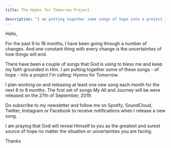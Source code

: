 ```yaml
---
title: The Hymns for Tomorrow Project

description: "I am putting together some songs of hope into a project I'm calling: Hymns for Tomorrow."
---
```


Hello,  

For the past 9 to 18 months, I have been going through a number of changes. And one constant thing with every change is the uncertainties of how things will end.  

There have been a couple of songs that God is using to bless me and keep my faith grounded in Him. I am putting together some of these songs - of hope - into a project I'm calling: Hymns for Tomorrow.  

I plan working on and releasing at least one new song each month for the next 6 to 8 months. The first set of songs My All and Journey will be were released on the 27th of September, 2019.  

Do subscribe to my newsletter and follow me on Spotify, SoundCloud, Twitter, Instagram or Facebook to receive notifications when I release a new song.  

I am praying that God will reveal Himself to you as the greatest and surest source of hope no matter the situation or uncertainties you are facing.  

Thanks  

